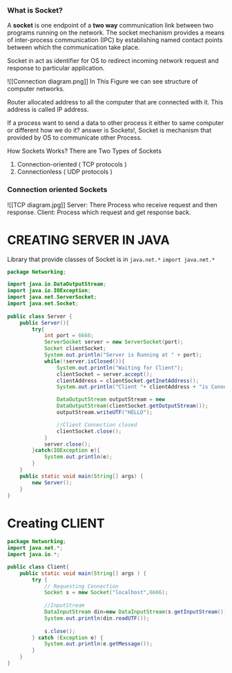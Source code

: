 ### What is Socket?
A **socket** is one endpoint of a **two way** communication link between two programs running on the network. The socket mechanism provides a means of inter-process communication (IPC) by establishing named contact points between which the communication take place.

Socket in act as identifier for OS to redirect incoming network request and response to particular application.

![[Connection diagram.png]] In This Figure we can see structure of computer networks.

Router allocated address to all the computer that are connected with it.
This address is called IP address.

If a process want to send a data to other process it either to same computer or different how we do it?
answer is Sockets!,
Socket is mechanism that provided by OS to communicate other Process.

How Sockets Works?
There are Two Types of Sockets
1. Connection-oriented ( TCP protocols )
2. Connectionless ( UDP protocols  )
### Connection oriented Sockets 

![[TCP diagram.jpg]]
Server: There Process who receive request and then response.
Client: Process which request and get response back.

# CREATING  SERVER IN  JAVA
Library that provide classes of Socket is in `java.net.*`
`import java.net.*`

```Java
package Networking;

import java.io.DataOutputStream;
import java.io.IOException;
import java.net.ServerSocket;
import java.net.Socket;
  
public class Server {
    public Server(){
        try{
		    int port = 6666;
            ServerSocket server = new ServerSocket(port);
            Socket clientSocket;
            System.out.println("Server is Running at " + port);
            while(!server.isClosed()){
                System.out.println("Waiting for Client");
                clientSocket = server.accept();
                clientAddress = clientSocket.getInetAddress();  
                System.out.println("Client "+ clientAddress + "is Connected");    

                DataOutputStream outputStream = new 
                DataOutputStream(clientSocket.getOutputStream());
                outputStream.writeUTF("HELLO");

				//Client Connection closed
                clientSocket.close();
            }
            server.close();
        }catch(IOException e){
            System.out.println(e);
        }
    }
    public static void main(String[] args) {
        new Server();
    }
}
```

# Creating CLIENT

```Java
package Networking;
import java.net.*;
import java.io.*;

public class Client{
    public static void main(String[] args ) {
        try {
            // Requesting Connection 
            Socket s = new Socket("localhost",6666);  
            
            //InputStream
            DataInputStream din=new DataInputStream(s.getInputStream());
            System.out.println(din.readUTF());  
            
            s.close();
        } catch (Exception e) {
            System.out.println(e.getMessage());
        }
    }
}
```